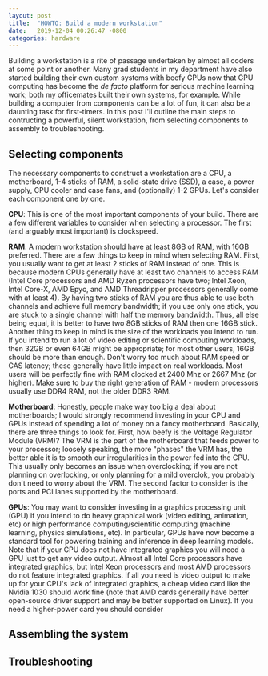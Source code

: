 ```yaml
---
layout: post
title:  "HOWTO: Build a modern workstation"
date:   2019-12-04 00:26:47 -0800
categories: hardware
---
```


Building a workstation is a rite of passage undertaken by almost all coders at some point or another. Many grad students in my department have also started building their own custom systems with beefy GPUs now that GPU computing has become the *de facto* platform for serious machine learning work; both my officemates built their own systems, for example. While building a computer from components can be a lot of fun, it can also be a daunting task for first-timers. In this post I'll outline the main steps to contructing a powerful, silent workstation, from selecting components to assembly to troubleshooting.


## Selecting components
The necessary components to construct a workstation are a CPU, a motherboard, 1-4 sticks of RAM, a solid-state drive (SSD), a case, a power supply, CPU cooler and case fans, and (optionally) 1-2 GPUs. Let's consider each component one by one.

**CPU**: This is one of the most important components of your build. There are a few different variables to consider when selecting a processor. The first (and arguably most important) is clockspeed. 

**RAM**: A modern workstation should have at least 8GB of RAM, with 16GB preferred. There are a few things to keep in mind when selecting RAM. First, you usually want to get at least 2 sticks of RAM instead of one. This is because modern CPUs generally have at least two channels to access RAM (Intel Core processors and AMD Ryzen processors have two; Intel Xeon, Intel Core-X, AMD Epyc, and AMD Threadripper processors generally come with at least 4). By having two sticks of RAM you are thus able to use both channels and achieve full memory bandwidth; if you use only one stick, you are stuck to a single channel with half the memory bandwidth. Thus, all else being equal, it is better to have two 8GB sticks of RAM then one 16GB stick. Another thing to keep in mind is the size of the workloads you intend to run. If you intend to run a lot of video editing or scientific computing workloads, then 32GB or even 64GB might be appropriate; for most other users, 16GB should be more than enough. Don't worry too much about RAM speed or CAS latency; these generally have little impact on real workloads. Most users will be perfectly fine with RAM clocked at 2400 Mhz or 2667 Mhz (or higher). Make sure to buy the right generation of RAM - modern processors usually use DDR4 RAM, not the older DDR3 RAM.

**Motherboard**: Honestly, people make way too big a deal about motherboards; I would strongly recommend investing in your CPU and GPUs instead of spending a lot of money on a fancy motherboard. Basically, there are three things to look for. First, how beefy is the Voltage Regulator Module (VRM)? The VRM is the part of the motherboard that feeds power to your processor; loosely speaking, the more "phases" the VRM has, the better able it is to smooth our irregularities in the power fed into the CPU. This usually only becomes an issue when overclocking; if you are not planning on overlocking, or only planning for a mild overclok, you probably don't need to worry about the VRM. The second factor to consider is the ports and PCI lanes supported by the motherboard.

**GPUs**: You may want to consider investing in a graphics processing unit (GPU) if you intend to do heavy graphical work (video editing, animation, etc) or high performance computing/scientific computing (machine learning, physics simulations, etc). In particular, GPUs have now become a standard tool for powering training and inference in deep learning models. Note that if your CPU does not have integrated graphics you will need a GPU just to get any video output. Almost all Intel Core processors have integrated graphics, but Intel Xeon processors and most AMD processors do not feature integrated graphics.
If all you need is video output to make up for your CPU's lack of integrated graphics, a cheap video card like the Nvidia 1030 should work fine (note that AMD cards generally have better open-source driver support and may be better supported on Linux). If you need a higher-power card you should consider 


## Assembling the system




## Troubleshooting
